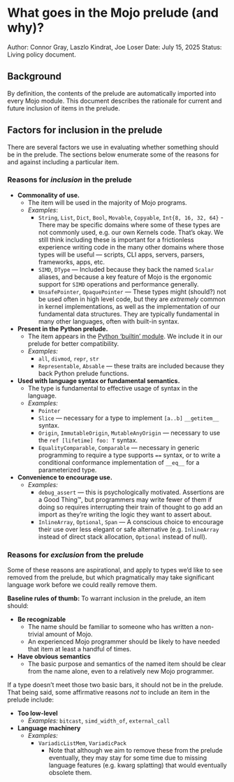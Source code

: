 # What goes in the Mojo prelude (and why)?

Author: Connor Gray, Laszlo Kindrat, Joe Loser
Date: July 15, 2025
Status: Living policy document.

## Background

By definition, the contents of the prelude are automatically imported into every
Mojo module. This document describes the rationale for current and future
inclusion of items in the prelude.

## Factors for inclusion in the prelude

There are several factors we use in evaluating whether something should be in
the prelude. The sections below enumerate some of the reasons for and against
including a particular item.

### Reasons for *inclusion* in the prelude

- **Commonality of use.**
  - The item will be used in the majority of Mojo programs.
  - *Examples*:
    - `String`, `List`, `Dict`, `Bool`, `Movable`, `Copyable`,
      `Int{8, 16, 32, 64}` - There may be specific domains where some of these
      types are not commonly used, e.g. our own Kernels code. That’s okay. We
      still think including these is important for a frictionless experience
      writing code in the many other domains where those types will be useful —
      scripts, CLI apps, servers, parsers, frameworks, apps, etc.
    - `SIMD`, `DType` — Included because they back the named `Scalar` aliases,
      and because a key feature of Mojo is the ergonomic support for `SIMD`
      operations and performance generally.
    - `UnsafePointer`, `OpaquePointer` — These types might (should?) not be used
      often in high level code, but they are *extremely* common in kernel
      implementations, as well as the implementation of our fundamental data
      structures. They are typically fundamental in many other languages, often
      with built-in syntax.
- **Present in the Python prelude.**
  - The item appears in the [Python ‘builtin’ module](https://docs.python.org/3/library/builtins.html).
    We include it in our prelude for better compatibility.
  - *Examples:*
    - `all`, `divmod`, `repr`, `str`
    - `Representable`, `Absable` — these traits are included because they back
      Python prelude functions.
- **Used with language syntax or fundamental semantics.**
  - The type is fundamental to effective usage of syntax in the language.
  - *Examples:*
    - `Pointer`
    - `Slice` — necessary for a type to implement `[a..b]` `__getitem__` syntax.
    - `Origin`, `ImmutableOrigin`, `MutableAnyOrigin` — necessary to use the
      `ref [lifetime] foo: T` syntax.
    - `EqualityComparable`, `Comparable` — necessary in generic programming to
      require a type supports `==` syntax, or to write a conditional conformance
      implementation of `__eq__` for a parameterized type.
- **Convenience to encourage use.**
  - *Examples:*
    - `debug_assert` — this is psychologically motivated. Assertions are a Good
      Thing™, but programmers may write fewer of them if doing so requires
      interrupting their train of thought to go add an import as they’re writing
      the logic they want to assert about.
    - `InlineArray`, `Optional`, `Span` — A conscious choice to encourage their
      use over less elegant or safe alternative (e.g. `InlineArray` instead of
      direct stack allocation, `Optional` instead of null).

### Reasons for *exclusion* from the prelude

Some of these reasons are aspirational, and apply to types we’d like to see
removed from the prelude, but which pragmatically may take significant language
work before we could really remove them.

**Baseline rules of thumb:** To warrant inclusion in the prelude, an item
should:

- **Be recognizable**
  - The name should be familiar to someone who has written a non-trivial amount
    of Mojo.
  - An experienced Mojo programmer should be likely to have needed that item at
    least a handful of times.
- **Have obvious semantics**
  - The basic purpose and semantics of the named item should be clear from the
    name alone, even to a relatively new Mojo programmer.

If a type doesn’t meet those two basic bars, it should not be in the prelude.
That being said, some affirmative reasons *not* to include an item in the
prelude include:

- **Too low-level**
  - *Examples:* `bitcast`, `simd_width_of`, `external_call`
- **Language machinery**
  - *Examples:*
    - `VariadicListMem`, `VariadicPack`
      - Note that although we aim to remove these from the prelude eventually,
        they may stay for some time due to missing language features (e.g. kwarg
        splatting) that would eventually obsolete them.
